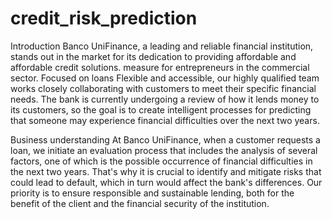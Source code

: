# credit_risk_prediction
Introduction
Banco UniFinance, a leading and reliable financial institution, stands out in the market for its dedication to providing affordable and affordable credit solutions.
measure for entrepreneurs in the commercial sector. Focused on loans Flexible and accessible, our highly qualified team works closely collaborating with customers to meet their specific financial needs.
The bank is currently undergoing a review of how it lends money to its customers, so the goal is to create intelligent processes for predicting that someone may experience financial difficulties over the next two years.

Business understanding
At Banco UniFinance, when a customer requests a loan, we initiate an evaluation process that includes the analysis of several factors, one of which is the possible occurrence of financial difficulties in the next two years. That's why it is crucial to identify and mitigate risks that could lead to default, which in turn would affect the bank's differences. Our priority is to ensure responsible and sustainable lending, both for the benefit of the client and the financial security of the institution.
